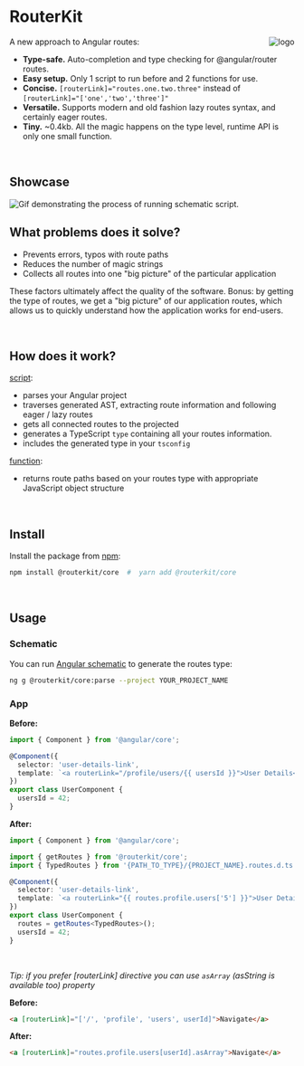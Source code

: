 # RouterKit

<a href="https://routeshub.gitbook.io/docs"><img src="https://raw.githubusercontent.com/retarsis/routerkit/master/assets/logo.png" align="right" alt="logo" /></a>

A new approach to Angular routes:

- **Type-safe.** Auto-completion and type checking for @angular/router routes.
- **Easy setup.** Only 1 script to run before and 2 functions for use.
- **Concise.** `[routerLink]="routes.one.two.three"` instead of `[routerLink]="['one','two','three']"`
- **Versatile.** Supports modern and old fashion lazy routes syntax, and certainly eager routes.
- **Tiny.** ~0.4kb. All the magic happens on the type level, runtime API is only one small function.

<br/>

## Showcase

<img src="https://raw.githubusercontent.com/retarsis/routerkit/master/assets/concise.gif" alt="Gif demonstrating the process of running schematic script." align="center">

<br/>

## What problems does it solve?

- Prevents errors, typos with route paths
- Reduces the number of magic strings
- Collects all routes into one "big picture" of the particular application

These factors ultimately affect the quality of the software.
Bonus: by getting the type of routes, we get a "big picture" of our application routes, which allows us to quickly understand how the application works for end-users.

<br/>

## How does it work?

[script](https://github.com/retarsis/routerkit/blob/master/package/src/parse/index.ts):

- parses your Angular project
- traverses generated AST, extracting route information and following eager / lazy routes
- gets all connected routes to the projected
- generates a TypeScript `type` containing all your routes information.
- includes the generated type in your `tsconfig`

[function](https://github.com/retarsis/routerkit/blob/1e9e55c8e66b44a1ac1d841a0f5aacc3d28b2989/package/src/core/getRoutes.ts#L1):

- returns route paths based on your routes type with appropriate JavaScript object structure

<br/>

## Install

Install the package from [npm](https://www.npmjs.com/):

```sh
npm install @routerkit/core  #  yarn add @routerkit/core
```

<br/>

## Usage

### Schematic

You can run [Angular schematic](https://cli.angular.io/) to generate the routes type:

```sh
ng g @routerkit/core:parse --project YOUR_PROJECT_NAME
```

### App

**Before:**

```typescript
import { Component } from '@angular/core';

@Component({
  selector: 'user-details-link',
  template: `<a routerLink="/profile/users/{{ usersId }}">User Details</a>`
})
export class UserComponent {
  usersId = 42;
}
```

**After:**

```typescript
import { Component } from '@angular/core';

import { getRoutes } from '@routerkit/core';
import { TypedRoutes } from '{PATH_TO_TYPE}/{PROJECT_NAME}.routes.d.ts';

@Component({
  selector: 'user-details-link',
  template: `<a routerLink="{{ routes.profile.users['5'] }}">User Details</a>`
})
export class UserComponent {
  routes = getRoutes<TypedRoutes>();
  usersId = 42;
}
```

<br/>

_Tip: if you prefer [routerLink] directive you can use `asArray` (asString is available too) property_

**Before:**

```html
<a [routerLink]="['/', 'profile', 'users', userId]">Navigate</a>
```

**After:**

```html
<a [routerLink]="routes.profile.users[userId].asArray">Navigate</a>
```
